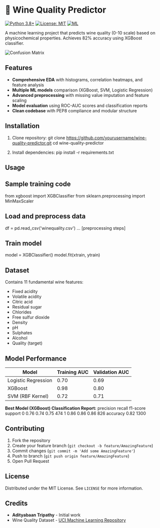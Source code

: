# 🍷 Wine Quality Predictor

[![Python 3.8+](https://img.shields.io/badge/python-3.8+-blue.svg)](https://www.python.org/downloads/)
[![License: MIT](https://img.shields.io/badge/License-MIT-yellow.svg)](https://opensource.org/licenses/MIT)
[![ML](https://img.shields.io/badge/Machine%20Learning-XGBoost%20|%20SVC%20|%20LogisticRegression-orange)](https://scikit-learn.org/)

A machine learning project that predicts wine quality (0-10 scale) based on physicochemical properties. Achieves 82% accuracy using XGBoost classifier.

![Confusion Matrix](https://via.placeholder.com/600x400?text=Confusion+Matrix+Example) <!-- Replace with actual plot -->

## Features
- **Comprehensive EDA** with histograms, correlation heatmaps, and feature analysis
- **Multiple ML models** comparison (XGBoost, SVM, Logistic Regression)
- **Advanced preprocessing** with missing value imputation and feature scaling
- **Model evaluation** using ROC-AUC scores and classification reports
- **Clean codebase** with PEP8 compliance and modular structure

## Installation
1. Clone repository:
   git clone https://github.com/yourusername/wine-quality-predictor.git
   cd wine-quality-predictor


2. Install dependencies:
   pip install -r requirements.txt


## Usage
## Sample training code
from xgboost import XGBClassifier
from sklearn.preprocessing import MinMaxScaler

## Load and preprocess data
df = pd.read_csv('winequality.csv')
... [preprocessing steps]

## Train model
model = XGBClassifier()
model.fit(xtrain, ytrain)

## Dataset
Contains 11 fundamental wine features:
- Fixed acidity
- Volatile acidity
- Citric acid
- Residual sugar
- Chlorides
- Free sulfur dioxide
- Density
- pH
- Sulphates
- Alcohol
- Quality (target)

## Model Performance
| Model                | Training AUC | Validation AUC |
|----------------------|--------------|----------------|
| Logistic Regression  | 0.70         | 0.69           |
| XGBoost              | 0.98         | 0.80           |
| SVM (RBF Kernel)     | 0.72         | 0.71           |

**Best Model (XGBoost) Classification Report:**
          precision    recall  f1-score   support
       0       0.76      0.74      0.75       474
       1       0.86      0.86      0.86       826
accuracy                           0.82      1300

## Contributing
1. Fork the repository
2. Create your feature branch (`git checkout -b feature/AmazingFeature`)
3. Commit changes (`git commit -m 'Add some AmazingFeature'`)
4. Push to branch (`git push origin feature/AmazingFeature`)
5. Open Pull Request

## License
Distributed under the MIT License. See `LICENSE` for more information.

## Credits
- **Adityabaan Tripathy** - Initial work
- Wine Quality Dataset - [UCI Machine Learning Repository](https://archive.ics.uci.edu/ml/datasets/wine+quality)

